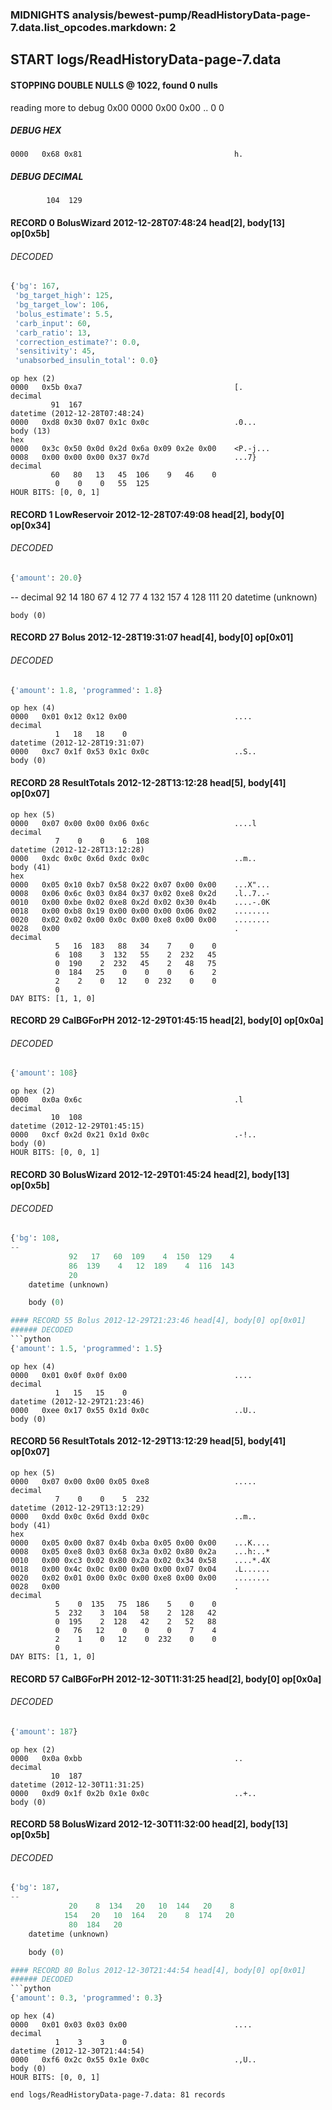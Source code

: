 ### MIDNIGHTS analysis/bewest-pump/ReadHistoryData-page-7.data.list_opcodes.markdown: 2
## START logs/ReadHistoryData-page-7.data
#### STOPPING DOUBLE NULLS @ 1022, found 0 nulls
reading more to debug 0x00
    0000   0x00 0x00                                  ..
              0    0
##### DEBUG HEX
    0000   0x68 0x81                                  h.
##### DEBUG DECIMAL
            104  129
#### RECORD 0 BolusWizard 2012-12-28T07:48:24 head[2], body[13] op[0x5b]
###### DECODED
```python
{'bg': 167,
 'bg_target_high': 125,
 'bg_target_low': 106,
 'bolus_estimate': 5.5,
 'carb_input': 60,
 'carb_ratio': 13,
 'correction_estimate?': 0.0,
 'sensitivity': 45,
 'unabsorbed_insulin_total': 0.0}
```
    op hex (2)
    0000   0x5b 0xa7                                  [.
    decimal
             91  167
    datetime (2012-12-28T07:48:24)
    0000   0xd8 0x30 0x07 0x1c 0x0c                   .0...
    body (13)
    hex
    0000   0x3c 0x50 0x0d 0x2d 0x6a 0x09 0x2e 0x00    <P.-j...
    0008   0x00 0x00 0x00 0x37 0x7d                   ...7}
    decimal
             60   80   13   45  106    9   46    0
              0    0    0   55  125
    HOUR BITS: [0, 0, 1]
#### RECORD 1 LowReservoir 2012-12-28T07:49:08 head[2], body[0] op[0x34]
###### DECODED
```python
{'amount': 20.0}
```
--
    decimal
             92   14  180   67    4   12   77    4
            132  157    4  128  111   20
    datetime (unknown)

    body (0)

#### RECORD 27 Bolus 2012-12-28T19:31:07 head[4], body[0] op[0x01]
###### DECODED
```python
{'amount': 1.8, 'programmed': 1.8}
```
    op hex (4)
    0000   0x01 0x12 0x12 0x00                        ....
    decimal
              1   18   18    0
    datetime (2012-12-28T19:31:07)
    0000   0xc7 0x1f 0x53 0x1c 0x0c                   ..S..
    body (0)

#### RECORD 28 ResultTotals 2012-12-28T13:12:28 head[5], body[41] op[0x07]

    op hex (5)
    0000   0x07 0x00 0x00 0x06 0x6c                   ....l
    decimal
              7    0    0    6  108
    datetime (2012-12-28T13:12:28)
    0000   0xdc 0x0c 0x6d 0xdc 0x0c                   ..m..
    body (41)
    hex
    0000   0x05 0x10 0xb7 0x58 0x22 0x07 0x00 0x00    ...X"...
    0008   0x06 0x6c 0x03 0x84 0x37 0x02 0xe8 0x2d    .l..7..-
    0010   0x00 0xbe 0x02 0xe8 0x2d 0x02 0x30 0x4b    ....-.0K
    0018   0x00 0xb8 0x19 0x00 0x00 0x00 0x06 0x02    ........
    0020   0x02 0x02 0x00 0x0c 0x00 0xe8 0x00 0x00    ........
    0028   0x00                                       .
    decimal
              5   16  183   88   34    7    0    0
              6  108    3  132   55    2  232   45
              0  190    2  232   45    2   48   75
              0  184   25    0    0    0    6    2
              2    2    0   12    0  232    0    0
              0
    DAY BITS: [1, 1, 0]
#### RECORD 29 CalBGForPH 2012-12-29T01:45:15 head[2], body[0] op[0x0a]
###### DECODED
```python
{'amount': 108}
```
    op hex (2)
    0000   0x0a 0x6c                                  .l
    decimal
             10  108
    datetime (2012-12-29T01:45:15)
    0000   0xcf 0x2d 0x21 0x1d 0x0c                   .-!..
    body (0)
    HOUR BITS: [0, 0, 1]
#### RECORD 30 BolusWizard 2012-12-29T01:45:24 head[2], body[13] op[0x5b]
###### DECODED
```python
{'bg': 108,
--
             92   17   60  109    4  150  129    4
             86  139    4   12  189    4  116  143
             20
    datetime (unknown)

    body (0)

#### RECORD 55 Bolus 2012-12-29T21:23:46 head[4], body[0] op[0x01]
###### DECODED
```python
{'amount': 1.5, 'programmed': 1.5}
```
    op hex (4)
    0000   0x01 0x0f 0x0f 0x00                        ....
    decimal
              1   15   15    0
    datetime (2012-12-29T21:23:46)
    0000   0xee 0x17 0x55 0x1d 0x0c                   ..U..
    body (0)

#### RECORD 56 ResultTotals 2012-12-29T13:12:29 head[5], body[41] op[0x07]

    op hex (5)
    0000   0x07 0x00 0x00 0x05 0xe8                   .....
    decimal
              7    0    0    5  232
    datetime (2012-12-29T13:12:29)
    0000   0xdd 0x0c 0x6d 0xdd 0x0c                   ..m..
    body (41)
    hex
    0000   0x05 0x00 0x87 0x4b 0xba 0x05 0x00 0x00    ...K....
    0008   0x05 0xe8 0x03 0x68 0x3a 0x02 0x80 0x2a    ...h:..*
    0010   0x00 0xc3 0x02 0x80 0x2a 0x02 0x34 0x58    ....*.4X
    0018   0x00 0x4c 0x0c 0x00 0x00 0x00 0x07 0x04    .L......
    0020   0x02 0x01 0x00 0x0c 0x00 0xe8 0x00 0x00    ........
    0028   0x00                                       .
    decimal
              5    0  135   75  186    5    0    0
              5  232    3  104   58    2  128   42
              0  195    2  128   42    2   52   88
              0   76   12    0    0    0    7    4
              2    1    0   12    0  232    0    0
              0
    DAY BITS: [1, 1, 0]
#### RECORD 57 CalBGForPH 2012-12-30T11:31:25 head[2], body[0] op[0x0a]
###### DECODED
```python
{'amount': 187}
```
    op hex (2)
    0000   0x0a 0xbb                                  ..
    decimal
             10  187
    datetime (2012-12-30T11:31:25)
    0000   0xd9 0x1f 0x2b 0x1e 0x0c                   ..+..
    body (0)

#### RECORD 58 BolusWizard 2012-12-30T11:32:00 head[2], body[13] op[0x5b]
###### DECODED
```python
{'bg': 187,
--
             20    8  134   20   10  144   20    8
            154   20   10  164   20    8  174   20
             80  184   20
    datetime (unknown)

    body (0)

#### RECORD 80 Bolus 2012-12-30T21:44:54 head[4], body[0] op[0x01]
###### DECODED
```python
{'amount': 0.3, 'programmed': 0.3}
```
    op hex (4)
    0000   0x01 0x03 0x03 0x00                        ....
    decimal
              1    3    3    0
    datetime (2012-12-30T21:44:54)
    0000   0xf6 0x2c 0x55 0x1e 0x0c                   .,U..
    body (0)
    HOUR BITS: [0, 0, 1]
`end logs/ReadHistoryData-page-7.data: 81 records`
